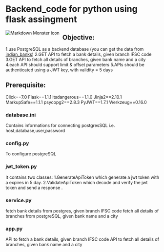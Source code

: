 # Backend_code for python using flask assingment

<img src="https://www.fylehq.com/assets/images/logos/fylelogo.svg"
     alt="Markdown Monster icon"
     style="float: left; margin-right: 10px;" />

## Objective:
1.use PostgreSQL as a backend database (you can get the data from [indian_banks](https://github.com/snarayanank2/indian_banks))
2.GET API to fetch a bank details, given branch IFSC code
3.GET API to fetch all details of branches, given bank name and a city 
4.each API should support limit & offset parameters
5.APIs should be authenticated using a JWT key, with validity = 5 days

## Prerequisite:
Click==7.0
Flask==1.1.1
itsdangerous==1.1.0
Jinja2==2.10.1
MarkupSafe==1.1.1
psycopg2==2.8.3
PyJWT==1.7.1
Werkzeug==0.16.0

### database.ini 
Contains informations for connecting postgresSQL i.e. host,database,user,password

### config.py 
To configure postgreSQL

### jwt_token.py
It contains two classes:
1.GenerateApiToken which generate a jwt token with a expires in 5 day.
2.ValidateApiToken which decode and verify the jwt token and send a response .

### service.py
fetch bank details from postgres, given branch IFSC code 
fetch all details of branches from postgreSQL, given bank name and a city

### app.py
API to fetch a bank details, given branch IFSC code
API to fetch all details of branches, given bank name and a city 




